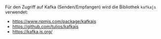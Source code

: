 
Für den Zugriff auf Kafka (Senden/Empfangen) wird die Bibliothek `kafkajs` verwendet:
* https://www.npmjs.com/package/kafkajs
* https://github.com/tulios/kafkajs
* https://kafka.js.org/
